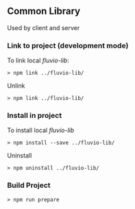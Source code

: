 ## Common Library

Used by client and server

### Link to project (development mode)

To link local _fluvio-lib_:

```
> npm link ../fluvio-lib/
```

Unlink

```
> npm link ../fluvio-lib/
```

### Install in project

To install local _fluvio-lib_

```
> npm install --save ../fluvio-lib/
```

Uninstall 

```
> npm uninstall ../fluvio-lib/
```


### Build Project

```
> npm run prepare
```